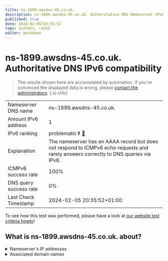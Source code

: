 ```yaml
---
title: ns-1899.awsdns-45.co.uk.
description: ns-1899.awsdns-45.co.uk. Authoritative DNS Nameserver IPv6 compatibility
published: true
date: 2024-02-05T19:35:52
tags: authdns, rank5
editor: markdown
---
```


# ns-1899.awsdns-45.co.uk. Authoritative DNS IPv6 compatibility

> The results shown here are accumulated by automation. If you're convinced the displayed data is wrong, please [contact the administrators](/howto/chat). 
{.is-info}




|   |   |
| - | - |
| Nameserver DNS name | ns-1899.awsdns-45.co.uk.
| Amount IPv6 address | 1
| IPv6 ranking | problematic :arrow_double_down: [🔗](/howto/ranking) |
| Explanation | The nameserver has an AAAA record but does not respond to ICMPv6 echo requests and rarely answers correctly to DNS queries via IPv6. |
| ICMPv6 success rate | 100%|
| DNS query success rate | 0% |
| Last Check Timestamp | 2024-02-05 20:35:52+01:00 |

To see how this test was performed, please have a look at [our website test criteria howto](/howto/testcriteria/authdns)!


## What is ns-1899.awsdns-45.co.uk. about?




<details>
<summary>Nameserver's IP addresses</summary>

2600:9000:5307:6b00::1

</details>



<details>
<summary>Associated domain names</summary>

www.berlitz.com

</details>
